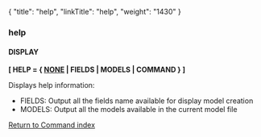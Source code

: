 {
    "title": "help",
    "linkTitle": "help",
    "weight": "1430"
}<span id="help"></span>

### help

#### DISPLAY

****\[ HELP = { <span style="text-decoration: underline;">NONE</span>
| FIELDS | MODELS | COMMAND } \]****

Displays help information:

- FIELDS: Output all the fields name available
    for display model creation
- MODELS: Output all the models available
    in the current model file

[Return to Command index](../../)

